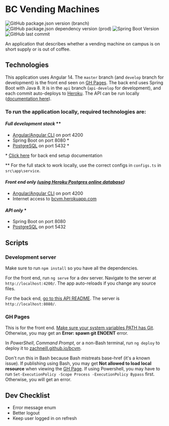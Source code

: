 # BC Vending Machines

![GitHub package.json version (branch)](https://img.shields.io/github/package-json/v/zachneill/bcvm/master?label=version&style=for-the-badge)
![GitHub package.json dependency version (prod)](https://img.shields.io/github/package-json/dependency-version/zachneill/bcvm/@angular/core?label=angular&style=for-the-badge)
![Spring Boot Version](https://img.shields.io/badge/spring%20boot-2.6.4-green?style=for-the-badge)
![GitHub last commit](https://img.shields.io/github/last-commit/zachneill/bcvm?color=purple&style=for-the-badge) 

An application that describes whether a vending machine on campus is on short supply or is out of coffee. 

## Technologies

This application uses Angular 14. The `master` branch (and `develop` branch for development) is the front end seen on [GH Pages](https://zachneill.github.io/bcvm). The back end uses Spring Boot with Java 8. It is in the `api` branch (`api-develop` for development), and each commit auto-deploys to [Heroku](https://bcvm.herokuapp.com). The API can be run locally ([documentation here](https://github.com/zachneill/bcvm/tree/api#bcvm-back-end-api)).

### To run the application locally, required technologies are:

#### _Full development stack_ **

- [Angular/Angular CLI](https://angular.io/guide/setup-local#install-the-angular-cli) on port 4200
- Spring Boot on port 8080 *
- [PostgreSQL](https://www.postgresql.org/download/) on port 5432 *

\* [Click here](https://github.com/zachneill/bcvm/tree/api#bcvm-back-end-api) for back end setup documentation

** For the full stack to work locally, use the correct configs in `configs.ts` in `src\app\service`.

#### _Front end only ([using Heroku Postgres online database](https://bcvm.herokuapp.com))_

- [Angular/Angular CLI](https://angular.io/guide/setup-local#install-the-angular-cli) on port 4200
- Internet access to [bcvm.herokuapp.com](https://bcvm.herokuapp.com/)

#### _API only_ *

- Spring Boot on port 8080
- [PostgreSQL](https://www.postgresql.org/download/) on port 5432

## Scripts

### Development server

Make sure to run `npm install` so you have all the dependencies. 

For the front end, run `ng serve` for a dev server. Navigate to the server at `http://localhost:4200/`. The app auto-reloads if you change any source files. 

For the back end, [go to this API README](https://github.com/zachneill/bcvm/tree/api#bcvm-back-end-api). The server is `http://localhost:8080/`.

### GH Pages

This is for the front end. [Make sure your system variables PATH has Git](https://stackoverflow.com/a/4493004/18721369). Otherwise, you may get an __Error: spawn git ENOENT__ error.

In _PowerShell_, _Command Prompt_, or a non-Bash terminal, run `ng deploy` to deploy it to [zachneill.github.io/bcvm](https://zachneill.github.io/bcvm). 

Don't run this in Bash because Bash mistreats base-href (it's a known issue). If publishing using Bash, you may get __Not allowed to load local resource__ when viewing the [GH Page](https://zachneill.github.io/bcvm). If using Powershell, you may have to run `Set-ExecutionPolicy -Scope Process -ExecutionPolicy Bypass` first. Otherwise, you will get an error. 

## Dev Checklist 

- Error message enum
- Better logout
- Keep user logged in on refresh
